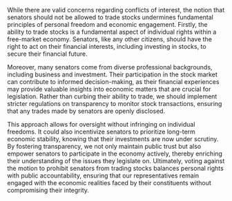 While there are valid concerns regarding conflicts of interest, the notion that senators should not be allowed to trade stocks undermines fundamental principles of personal freedom and economic engagement. Firstly, the ability to trade stocks is a fundamental aspect of individual rights within a free-market economy. Senators, like any other citizens, should have the right to act on their financial interests, including investing in stocks, to secure their financial future. 

Moreover, many senators come from diverse professional backgrounds, including business and investment. Their participation in the stock market can contribute to informed decision-making, as their financial experiences may provide valuable insights into economic matters that are crucial for legislation. Rather than curbing their ability to trade, we should implement stricter regulations on transparency to monitor stock transactions, ensuring that any trades made by senators are openly disclosed. 

This approach allows for oversight without infringing on individual freedoms. It could also incentivize senators to prioritize long-term economic stability, knowing that their investments are now under scrutiny. By fostering transparency, we not only maintain public trust but also empower senators to participate in the economy actively, thereby enriching their understanding of the issues they legislate on. Ultimately, voting against the motion to prohibit senators from trading stocks balances personal rights with public accountability, ensuring that our representatives remain engaged with the economic realities faced by their constituents without compromising their integrity.